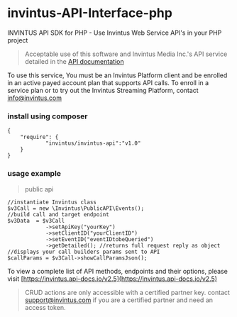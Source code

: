 # invintus-API-Interface-php
INVINTUS API SDK for PHP - Use Invintus Web Service API's in your PHP project
> Acceptable use of this software and Invintus Media Inc.'s API service detailed in the [API documentation](https://invintus.api-docs.io/v2.5) 

To use this service, You must be an Invintus Platform client and be enrolled in an active payed account plan that supports API calls.
To enroll in a service plan or to try out the Invintus Streaming Platform, contact info@invintus.com
### install using composer
```angular2html
{
    "require": {
	        "invintus/invintus-api":"v1.0"
    }
}
```
### usage example 
> public api

```$xslt
//instantiate Invintus class
$v3Call = new \Invintus\PublicAPI\Events();
//build call and target endpoint
$v3Data  = $v3Call
            ->setApiKey("yourKey")
            ->setClientID("yourClientID")
            ->setEventID("eventIDtobeQueried")
            ->getDetailed(); //returns full request reply as object 
//displays your call builders params sent to API
$callParams = $v3Call->showCallParamsJson();
```
To view a complete list of API methods, endpoints and their options, please visit [https://invintus.api-docs.io/v2.5](https://invintus.api-docs.io/v2.5)

>CRUD actions are only accessible with a certified partner key. contact support@invintus.com if you are a certified partner and need an access token. 